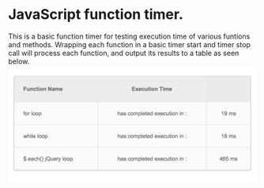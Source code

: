 # JavaScript function timer.
This is a basic function timer for testing execution time of various funtions and methods. Wrapping each function in a basic
timer start and timer stop call will process each function, and output its results to a table as seen below.
![Function Time Table Graphic](function-time-table.png)